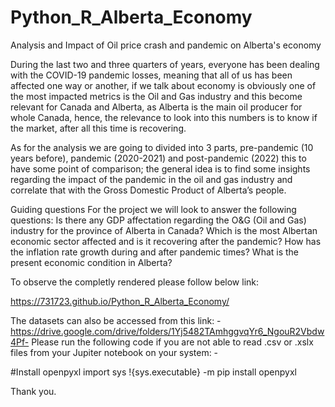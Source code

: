 # Python_R_Alberta_Economy
 Analysis and Impact of Oil price crash and pandemic on Alberta's economy 

During the last two and three quarters of years, everyone has been dealing with the COVID-19 pandemic losses, meaning that all of us has been affected one way or another, if we talk about economy is obviously one of the most impacted metrics is the Oil and Gas industry and this become relevant for Canada and Alberta, as Alberta is the main oil producer for whole Canada, hence, the relevance to look into this numbers is to know if the market, after all this time is recovering.

As for the analysis we are going to divided into 3 parts, pre-pandemic (10 years before), pandemic (2020-2021) and post-pandemic (2022) this to have some point of comparison; the general idea is to find some insights regarding the impact of the pandemic in the oil and gas industry and correlate that with the Gross Domestic Product of Alberta’s people.

Guiding questions
For the project we will look to answer the following questions:
Is there any GDP affectation regarding the O&G (Oil and Gas) industry for the province of Alberta in Canada? 
Which is the most Albertan economic sector affected and is it recovering after the pandemic?
How has the inflation rate growth during and after pandemic times? 
What is the present economic condition in Alberta? 

To observe the completly rendered please follow below link:

https://731723.github.io/Python_R_Alberta_Economy/

The datasets can also be accessed from this link: -
https://drive.google.com/drive/folders/1Yj5482TAmhggvqYr6_NgouR2Vbdw4Pf-
Please run the following code if you are not able to read .csv or .xslx files from your Jupiter notebook on your system: - 

#Install openpyxl
import sys
!{sys.executable} -m pip install openpyxl


Thank you.
